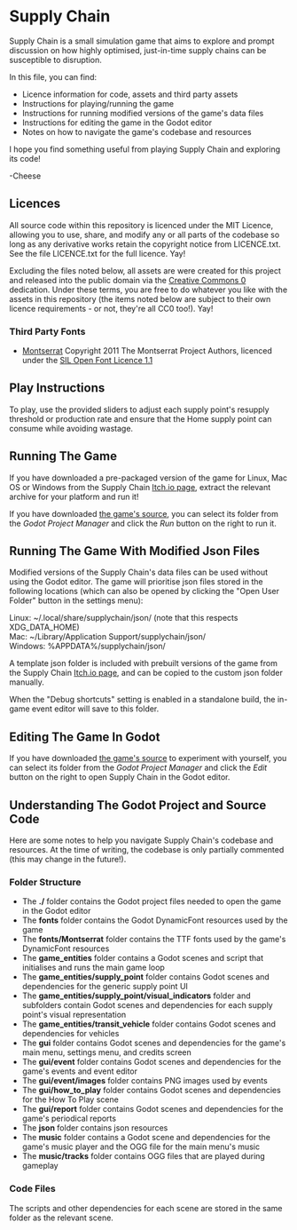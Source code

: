 # Supply Chain
Supply Chain is a small simulation game that aims to explore and prompt discussion on how highly optimised, just-in-time supply chains can be susceptible to disruption.

In this file, you can find:

* Licence information for code, assets and third party assets
* Instructions for playing/running the game
* Instructions for running modified versions of the game's data files
* Instructions for editing the game in the Godot editor
* Notes on how to navigate the game's codebase and resources

I hope you find something useful from playing Supply Chain and exploring its code!

-Cheese


## Licences
All source code within this repository is licenced under the MIT Licence, allowing you to use, share, and modify any or all parts of the codebase so long as any derivative works retain the copyright notice from LICENCE.txt. See the file LICENCE.txt for the full licence. Yay!

Excluding the files noted below, all assets are were created for this project and released into the public domain via the [Creative Commons 0](http://creativecommons.org/publicdomain/zero/1.0/) dedication. Under these terms, you are free to do whatever you like with the assets in this repository (the items noted below are subject to their own licence requirements - or not, they're all CC0 too!). Yay!

### Third Party Fonts
* [Montserrat](https://github.com/JulietaUla/Montserrat) Copyright 2011 The Montserrat Project Authors, licenced under the [SIL Open Font Licence 1.1](http://scripts.sil.org/OFL)



## Play Instructions
To play, use the provided sliders to adjust each supply point's resupply threshold or production rate and ensure that the Home supply point can consume while avoiding wastage.



## Running The Game
If you have downloaded a pre-packaged version of the game for Linux, Mac OS or Windows from the Supply Chain [Itch.io page](http://cheeseness.itch.io/supply-chain), extract the relevant archive for your platform and run it!

If you have downloaded [the game's source](https://gitlab.com/Cheeseness/supply-chain), you can select its folder from the _Godot Project Manager_ and click the _Run_ button on the right to run it.



## Running The Game With Modified Json Files
Modified versions of the Supply Chain's data files can be used without using the Godot editor. The game will prioritise json files stored in the following locations (which can also be opened by clicking the "Open User Folder" button in the settings menu):

  Linux: ~/.local/share/supplychain/json/ (note that this respects XDG_DATA_HOME)  
  Mac: ~/Library/Application Support/supplychain/json/  
  Windows: %APPDATA%/supplychain/json/  

A template json folder is included with prebuilt versions of the game from the Supply Chain [Itch.io page](http://cheeseness.itch.io/supply-chain), and can be copied to the custom json folder manually.

When the "Debug shortcuts" setting is enabled in a standalone build, the in-game event editor will save to this folder.



## Editing The Game In Godot
If you have downloaded [the game's source](https://gitlab.com/Cheeseness/supply-chain) to experiment with yourself, you can select its folder from the _Godot Project Manager_ and click the _Edit_ button on the right to open Supply Chain in the Godot editor.



## Understanding The Godot Project and Source Code
Here are some notes to help you navigate Supply Chain's codebase and resources. At the time of writing, the codebase is only partially commented (this may change in the future!).

### Folder Structure

* The **./** folder contains the Godot project files needed to open the game in the Godot editor
* The **fonts** folder contains the Godot DynamicFont resources used by the game
* The **fonts/Montserrat** folder contains the TTF fonts used by the game's DynamicFont resources
* The **game_entities** folder contains a Godot scenes and script that initialises and runs the main game loop
* The **game_entities/supply_point** folder contains Godot scenes and dependencies for the generic supply point UI
* The **game_entities/supply_point/visual_indicators** folder and subfolders contain Godot scenes and dependencies for each supply point's visual representation
* The **game_entities/transit_vehicle** folder contains Godot scenes and dependencies for vehicles
* The **gui** folder contains Godot scenes and dependencies for the game's main menu, settings menu, and credits screen
* The **gui/event** folder contains Godot scenes and dependencies for the game's events and event editor
* The **gui/event/images** folder contains PNG images used by events
* The **gui/how_to_play** folder contains Godot scenes and dependencies for the How To Play scene
* The **gui/report** folder contains Godot scenes and dependencies for the game's periodical reports
* The **json** folder contains json resources
* The **music** folder contains a Godot scene and dependencies for the game's music player and the OGG file for the main menu's music
* The **music/tracks** folder contains OGG files that are played during gameplay


### Code Files
The scripts and other dependencies for each scene are stored in the same folder as the relevant scene.
